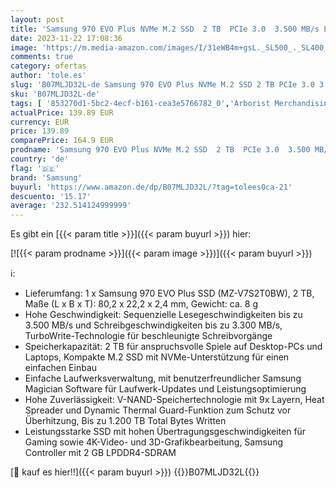 ```yaml
---
layout: post
title: 'Samsung 970 EVO Plus NVMe M.2 SSD  2 TB  PCIe 3.0  3.500 MB/s Lesen  3.300 MB/s Schreiben  Interne SSD für Gaming und Grafikbearbeitung  MZ-V7S2T0BW'
date: 2023-11-22 17:08:36
image: 'https://m.media-amazon.com/images/I/31eWB4m+gsL._SL500_._SL400_.jpg'
comments: true
category: ofertas
author: 'tole.es'
slug: 'B07MLJD32L-de Samsung 970 EVO Plus NVMe M.2 SSD 2 TB PCIe 3.0 3.500 MB/s...'
sku: 'B07MLJD32L-de'
tags: [ '853270d1-5bc2-4ecf-b161-cea3e5766782_0','Arborist Merchandising Root','Computer & Zubehör','Custom Stores','Datenspeicher','Eine herausragende SSD','Interne SSD','Interne Solid State Drives','Interner Speicher','Komponenten','PC','PC gaming components','PC-Gaming','SSD gaming','Samsung Speicherprodukte','Self Service','Special Features Stores','Storage ganz modern','a4cbee59-f823-40fe-831a-7de64f655f6f_0','a4cbee59-f823-40fe-831a-7de64f655f6f_1301','a4cbee59-f823-40fe-831a-7de64f655f6f_6301','a4cbee59-f823-40fe-831a-7de64f655f6f_7301','a4cbee59-f823-40fe-831a-7de64f655f6f_9701','samsung','🇩🇪', ]
actualPrice: 139.89 EUR
currency: EUR
price: 139.89
comparePrice: 164.9 EUR
prodname: 'Samsung 970 EVO Plus NVMe M.2 SSD  2 TB  PCIe 3.0  3.500 MB/s Lesen  3.300 MB/s Schreiben  Interne SSD für Gaming und Grafikbearbeitung  MZ-V7S2T0BW'
country: 'de'
flag: '🇩🇪'
brand: 'Samsung'
buyurl: 'https://www.amazon.de/dp/B07MLJD32L/?tag=tolees0ca-21'
descuento: '15.17'
average: '232.514124999999'
---
```


Es gibt ein [{{< param title >}}]({{< param buyurl >}}) hier:

[![{{< param prodname >}}]({{< param image >}})]({{< param buyurl >}})

ℹ️:

- Lieferumfang: 1 x Samsung 970 EVO Plus SSD (MZ-V7S2T0BW), 2 TB, Maße (L x B x T): 80,2 x 22,2 x 2,4 mm, Gewicht: ca. 8 g
- Hohe Geschwindigkeit: Sequenzielle Lesegeschwindigkeiten bis zu 3.500 MB/s und Schreibgeschwindigkeiten bis zu 3.300 MB/s, TurboWrite-Technologie für beschleunigte Schreibvorgänge
- Speicherkapazität: 2 TB für anspruchsvolle Spiele auf Desktop-PCs und Laptops, Kompakte M.2 SSD mit NVMe-Unterstützung für einen einfachen Einbau
- Einfache Laufwerksverwaltung, mit benutzerfreundlicher Samsung Magician Software für Laufwerk-Updates und Leistungsoptimierung
- Hohe Zuverlässigkeit: V-NAND-Speichertechnologie mit 9x Layern, Heat Spreader und Dynamic Thermal Guard-Funktion zum Schutz vor Überhitzung, Bis zu 1.200 TB Total Bytes Written
- Leistungsstarke SSD mit hohen Übertragungsgeschwindigkeiten für Gaming sowie 4K-Video- und 3D-Grafikbearbeitung, Samsung Controller mit 2 GB LPDDR4-SDRAM

[🛒 kauf es hier!!]({{< param buyurl >}})
{{<world>}}B07MLJD32L{{</world>}}
